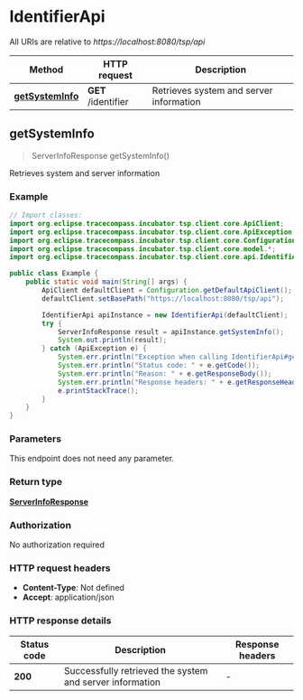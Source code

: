 # IdentifierApi

All URIs are relative to *https://localhost:8080/tsp/api*

| Method | HTTP request | Description |
|------------- | ------------- | -------------|
| [**getSystemInfo**](IdentifierApi.md#getSystemInfo) | **GET** /identifier | Retrieves system and server information |



## getSystemInfo

> ServerInfoResponse getSystemInfo()

Retrieves system and server information

### Example

```java
// Import classes:
import org.eclipse.tracecompass.incubator.tsp.client.core.ApiClient;
import org.eclipse.tracecompass.incubator.tsp.client.core.ApiException;
import org.eclipse.tracecompass.incubator.tsp.client.core.Configuration;
import org.eclipse.tracecompass.incubator.tsp.client.core.model.*;
import org.eclipse.tracecompass.incubator.tsp.client.core.api.IdentifierApi;

public class Example {
    public static void main(String[] args) {
        ApiClient defaultClient = Configuration.getDefaultApiClient();
        defaultClient.setBasePath("https://localhost:8080/tsp/api");

        IdentifierApi apiInstance = new IdentifierApi(defaultClient);
        try {
            ServerInfoResponse result = apiInstance.getSystemInfo();
            System.out.println(result);
        } catch (ApiException e) {
            System.err.println("Exception when calling IdentifierApi#getSystemInfo");
            System.err.println("Status code: " + e.getCode());
            System.err.println("Reason: " + e.getResponseBody());
            System.err.println("Response headers: " + e.getResponseHeaders());
            e.printStackTrace();
        }
    }
}
```

### Parameters

This endpoint does not need any parameter.

### Return type

[**ServerInfoResponse**](ServerInfoResponse.md)

### Authorization

No authorization required

### HTTP request headers

- **Content-Type**: Not defined
- **Accept**: application/json

### HTTP response details
| Status code | Description | Response headers |
|-------------|-------------|------------------|
| **200** | Successfully retrieved the system and server information |  -  |

